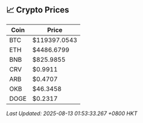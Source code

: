 ## 📈 Crypto Prices

| Coin | Price |
| ---- | ----- |
| BTC | $119397.0543 |
| ETH | $4486.6799 |
| BNB | $825.9855 |
| CRV | $0.9911 |
| ARB | $0.4707 |
| OKB | $46.3458 |
| DOGE | $0.2317 |

_Last Updated: 2025-08-13 01:53:33.267 +0800 HKT_